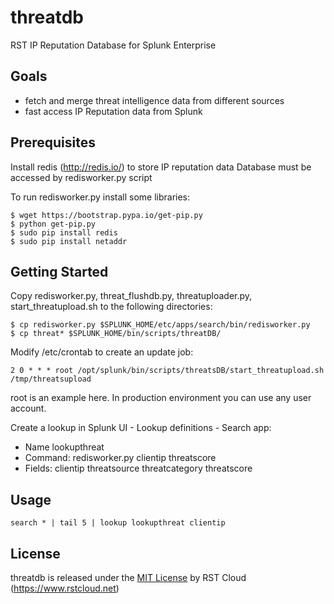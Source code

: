 # threatdb

RST IP Reputation Database for Splunk Enterprise

## Goals

- fetch and merge threat intelligence data from different sources
- fast access IP Reputation data from Splunk

## Prerequisites
Install redis (http://redis.io/) to store IP reputation data
Database must be accessed by redisworker.py script

To run redisworker.py install some libraries:
```
$ wget https://bootstrap.pypa.io/get-pip.py
$ python get-pip.py
$ sudo pip install redis 
$ sudo pip install netaddr
```

## Getting Started

Copy redisworker.py, threat_flushdb.py, threatuploader.py, start_threatupload.sh to the following directories:

```
$ cp redisworker.py $SPLUNK_HOME/etc/apps/search/bin/redisworker.py
$ cp threat* $SPLUNK_HOME/bin/scripts/threatDB/
```

Modify /etc/crontab to create an update job:

```
2 0 * * * root /opt/splunk/bin/scripts/threatsDB/start_threatupload.sh /tmp/threatsupload
```
root is an example here. In production environment you can use any user account.

Create a lookup in Splunk UI - Lookup definitions - Search app:
* Name lookupthreat
* Command: redisworker.py clientip threatscore
* Fields: clientip threatsource threatcategory threatscore


## Usage


```
search * | tail 5 | lookup lookupthreat clientip
```


## License
threatdb is released under the [MIT License](MIT-LICENSE) by RST Cloud (https://www.rstcloud.net)
